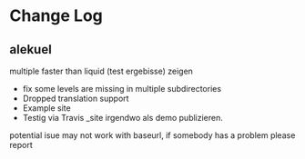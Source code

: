 # Change Log

## alekuel
multiple faster than liquid (test ergebisse) zeigen
- fix some levels are missing in multiple subdirectories
- Dropped translation support
- Example site
- Testig via Travis
_site irgendwo als demo publizieren.

potential isue may not work with baseurl, if somebody has a problem please report
